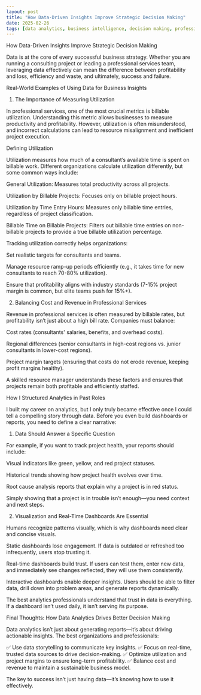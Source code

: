 ```yaml
---
layout: post
title: "How Data-Driven Insights Improve Strategic Decision Making"
date: 2025-02-26
tags: [data analytics, business intelligence, decision making, professional services]
---
```


How Data-Driven Insights Improve Strategic Decision Making

Data is at the core of every successful business strategy. Whether you are running a consulting project or leading a professional services team, leveraging data effectively can mean the difference between profitability and loss, efficiency and waste, and ultimately, success and failure.

Real-World Examples of Using Data for Business Insights

1. The Importance of Measuring Utilization

In professional services, one of the most crucial metrics is billable utilization. Understanding this metric allows businesses to measure productivity and profitability. However, utilization is often misunderstood, and incorrect calculations can lead to resource misalignment and inefficient project execution.

Defining Utilization

Utilization measures how much of a consultant’s available time is spent on billable work. Different organizations calculate utilization differently, but some common ways include:

General Utilization: Measures total productivity across all projects.

Utilization by Billable Projects: Focuses only on billable project hours.

Utilization by Time Entry Hours: Measures only billable time entries, regardless of project classification.

Billable Time on Billable Projects: Filters out billable time entries on non-billable projects to provide a true billable utilization percentage.

Tracking utilization correctly helps organizations:

Set realistic targets for consultants and teams.

Manage resource ramp-up periods efficiently (e.g., it takes time for new consultants to reach 70-80% utilization).

Ensure that profitability aligns with industry standards (7-15% project margin is common, but elite teams push for 15%+).

2. Balancing Cost and Revenue in Professional Services

Revenue in professional services is often measured by billable rates, but profitability isn’t just about a high bill rate. Companies must balance:

Cost rates (consultants' salaries, benefits, and overhead costs).

Regional differences (senior consultants in high-cost regions vs. junior consultants in lower-cost regions).

Project margin targets (ensuring that costs do not erode revenue, keeping profit margins healthy).

A skilled resource manager understands these factors and ensures that projects remain both profitable and efficiently staffed.

How I Structured Analytics in Past Roles

I built my career on analytics, but I only truly became effective once I could tell a compelling story through data. Before you even build dashboards or reports, you need to define a clear narrative:

1. Data Should Answer a Specific Question

For example, if you want to track project health, your reports should include:

Visual indicators like green, yellow, and red project statuses.

Historical trends showing how project health evolves over time.

Root cause analysis reports that explain why a project is in red status.

Simply showing that a project is in trouble isn’t enough—you need context and next steps.

2. Visualization and Real-Time Dashboards Are Essential

Humans recognize patterns visually, which is why dashboards need clear and concise visuals.

Static dashboards lose engagement. If data is outdated or refreshed too infrequently, users stop trusting it.

Real-time dashboards build trust. If users can test them, enter new data, and immediately see changes reflected, they will use them consistently.

Interactive dashboards enable deeper insights. Users should be able to filter data, drill down into problem areas, and generate reports dynamically.

The best analytics professionals understand that trust in data is everything. If a dashboard isn’t used daily, it isn’t serving its purpose.

Final Thoughts: How Data Analytics Drives Better Decision Making

Data analytics isn’t just about generating reports—it’s about driving actionable insights. The best organizations and professionals:

✅ Use data storytelling to communicate key insights.
✅ Focus on real-time, trusted data sources to drive decision-making.
✅ Optimize utilization and project margins to ensure long-term profitability.
✅ Balance cost and revenue to maintain a sustainable business model.

The key to success isn’t just having data—it’s knowing how to use it effectively.
